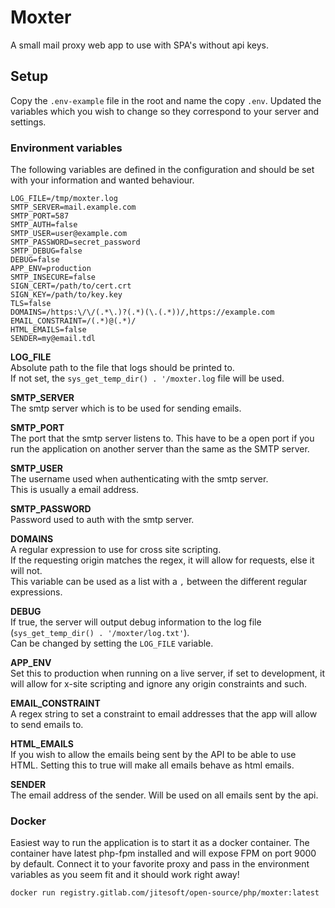 # Moxter

A small mail proxy web app to use with SPA's without api keys.  
  
## Setup

Copy the `.env-example` file in the root and name the copy `.env`. Updated the variables which you wish to change so they
correspond to your server and settings.

### Environment variables

The following variables are defined in the configuration and should be set with
your information and wanted behaviour.

```
LOG_FILE=/tmp/moxter.log
SMTP_SERVER=mail.example.com
SMTP_PORT=587
SMTP_AUTH=false
SMTP_USER=user@example.com
SMTP_PASSWORD=secret_password
SMTP_DEBUG=false
DEBUG=false
APP_ENV=production
SMTP_INSECURE=false
SIGN_CERT=/path/to/cert.crt
SIGN_KEY=/path/to/key.key
TLS=false
DOMAINS=/https:\/\/(.*\.)?(.*)(\.(.*))/,https://example.com
EMAIL_CONSTRAINT=/(.*)@(.*)/
HTML_EMAILS=false
SENDER=my@email.tdl
```

**LOG_FILE**  
Absolute path to the file that logs should be printed to.  
If not set, the `sys_get_temp_dir() . '/moxter.log` file will be used.  

**SMTP_SERVER**  
The smtp server which is to be used for sending emails.

**SMTP_PORT**  
The port that the smtp server listens to. This have to be a open port if you run the application on another server than
the same as the SMTP server.

**SMTP_USER**  
The username used when authenticating with the smtp server.  
This is usually a email address.

**SMTP_PASSWORD**  
Password used to auth with the smtp server.

**DOMAINS**  
A regular expression to use for cross site scripting.  
If the requesting origin matches the regex, it will allow for requests, else it will not.  
This variable can be used as a list with a `,` between the different regular expressions.

**DEBUG**  
If true, the server will output debug information to the log file (`sys_get_temp_dir() . '/moxter/log.txt'`).  
Can be changed by setting the `LOG_FILE` variable.  

**APP_ENV**  
Set this to production when running on a live server, if set to development, it will allow for x-site scripting and 
ignore any origin constraints and such.

**EMAIL_CONSTRAINT**  
A regex string to set a constraint to email addresses that the app will allow to send emails to.

**HTML_EMAILS**  
If you wish to allow the emails being sent by the API to be able to use HTML. Setting this to true will make all
emails behave as html emails.

**SENDER**  
The email address of the sender. Will be used on all emails sent by the api.

### Docker

Easiest way to run the application is to start it as a docker container. The container have latest php-fpm
installed and will expose FPM on port 9000 by default. Connect it to your favorite proxy and pass in the environment
variables as you seem fit and it should work right away!

```
docker run registry.gitlab.com/jitesoft/open-source/php/moxter:latest
```
